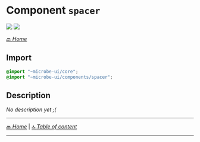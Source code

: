 # Component `spacer`

![](https://img.shields.io/badge/CSS_size-4.5_KB-blue)
![](https://img.shields.io/badge/gzip-806_B-blue)



[🔙 _Home_](./index.md)



## Import

```scss
@import "~microbe-ui/core";
@import "~microbe-ui/components/spacer";
```

## Description

_No description yet ;(_


---

[🔙 _Home_](./index.md) | [🔝 _Table of content_](#component-spacer)

---


